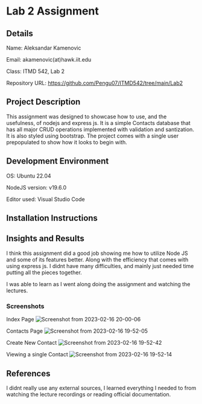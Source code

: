 # Lab 2 Assignment
## Details
Name: Aleksandar Kamenovic

Email: akamenovic(at)hawk.iit.edu

Class: ITMD 542, Lab 2

Repository URL: https://github.com/Pengu07/ITMD542/tree/main/Lab2

## Project Description
This assignment was designed to showcase how to use, and the usefulness, of nodejs and express js.
It is a simple Contacts database that has all major CRUD operations implemented with validation and santization.
It is also styled using bootstrap.
The project comes with a single user prepopulated to show how it looks to begin with.

## Development Environment
OS: Ubuntu 22.04

NodeJS version: v19.6.0

Editor used: Visual Studio Code

## Installation Instructions




## Insights and Results 
I think this assignment did a good job showing me how to utilize Node JS and some of its features better. Along with the efficiency that comes with using express js.
I didnt have many difficulties, and mainly just needed time putting all the pieces together.

I was able to learn as I went along doing the assignment and watching the lectures.

### Screenshots
Index Page
![Screenshot from 2023-02-16 20-00-06](https://user-images.githubusercontent.com/70138234/219530300-80b9d66b-c3e7-47ef-8482-8d769ea06af4.png)

Contacts Page
![Screenshot from 2023-02-16 19-52-05](https://user-images.githubusercontent.com/70138234/219529924-2135d2f1-4107-4ff4-b503-d86f400131fe.png)

Create New Contact
![Screenshot from 2023-02-16 19-52-42](https://user-images.githubusercontent.com/70138234/219529944-0a1c7959-b75a-4669-a2ec-adb229f312ab.png)

Viewing a single Contact
![Screenshot from 2023-02-16 19-52-14](https://user-images.githubusercontent.com/70138234/219529995-627f5962-869c-4dec-bd09-d3a05ad01c4b.png)

## References
I didnt really use any external sources, I learned everything I needed to from watching the lecture recordings or reading official documentation.
